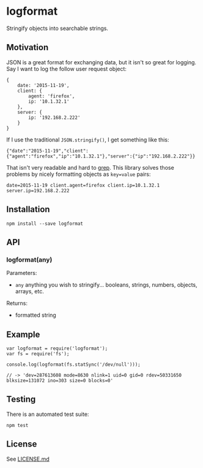 # logformat

Stringify objects into searchable strings.

## Motivation

JSON is a great format for exchanging data, but it isn't so great for
logging. Say I want to log the follow user request object:

```
{
    date: '2015-11-19',
    client: {
        agent: 'firefox',
        ip: '10.1.32.1'
    },
    server: {
        ip: '192.168.2.222'
    }
}
```

If I use the traditional `JSON.stringify()`, I get something like this:

    {"date":"2015-11-19","client":{"agent":"firefox","ip":"10.1.32.1"},"server":{"ip":"192.168.2.222"}}

That isn't very readable and hard to [grep](https://www.gnu.org/software/grep/).
This library solves those problems by nicely formatting objects as `key=value` pairs:

    date=2015-11-19 client.agent=firefox client.ip=10.1.32.1 server.ip=192.168.2.222

## Installation

    npm install --save logformat

## API

### logformat(any)

Parameters:

* `any` anything you wish to stringify... booleans, strings, numbers, objects, arrays, etc.

Returns:

* formatted string

## Example

```
var logformat = require('logformat');
var fs = require('fs');

console.log(logformat(fs.statSync('/dev/null')));

// -> 'dev=287613608 mode=8630 nlink=1 uid=0 gid=0 rdev=50331650 blksize=131072 ino=303 size=0 blocks=0'
```

## Testing

There is an automated test suite:

    npm test

## License

See [LICENSE.md](https://github.com/ssimicro/logformat/blob/master/LICENCE.md)

